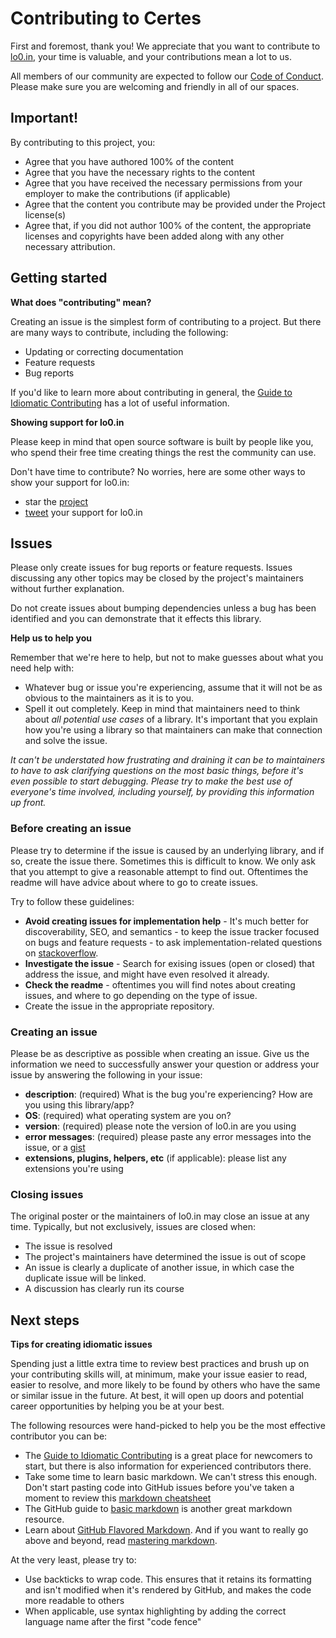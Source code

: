 # Contributing to Certes

First and foremost, thank you! We appreciate that you want
to contribute to [lo0.in](../README.md), your time is valuable,
and your contributions mean a lot to us.

All members of our community are expected to follow our
 [Code of Conduct](CODE_OF_CONDUCT.md). Please make sure
you are welcoming and friendly in all of our spaces.


## Important!

By contributing to this project, you:

* Agree that you have authored 100% of the content
* Agree that you have the necessary rights to the content
* Agree that you have received the necessary permissions 
  from your employer to make the contributions (if applicable)
* Agree that the content you contribute may be provided 
  under the Project license(s)
* Agree that, if you did not author 100% of the content,
  the appropriate licenses and copyrights have been added
  along with any other necessary attribution.


## Getting started

**What does "contributing" mean?**

Creating an issue is the simplest form of contributing to
a project. But there are many ways to contribute, including the following:

- Updating or correcting documentation
- Feature requests
- Bug reports

If you'd like to learn more about contributing in general, 
the [Guide to Idiomatic Contributing](https://github.com/jonschlinkert/idiomatic-contributing) 
has a lot of useful information.

**Showing support for lo0.in**

Please keep in mind that open source software is built by people 
like you, who spend their free time creating things the 
rest the community can use.

Don't have time to contribute? No worries, here are some 
other ways to show your support for lo0.in:

- star the [project](https://github.com/fszlin/lo0.in)
- [tweet][tw] your support for lo0.in


## Issues

Please only create issues for bug reports or feature
requests. Issues discussing any other topics may be 
closed by the project's maintainers without further
explanation.

Do not create issues about bumping dependencies unless
a bug has been identified and you can demonstrate that
it effects this library.

**Help us to help you**

Remember that we're here to help, but not to make 
guesses about what you need help with:

- Whatever bug or issue you're experiencing, assume 
  that it will not be as obvious to the maintainers as it
  is to you.
- Spell it out completely. Keep in mind that 
  maintainers need to think about _all potential 
  use cases_ of a library. It's important that you explain
  how you're using a library so that maintainers can 
  make that connection and solve the issue.

_It can't be understated how frustrating and draining 
it can be to maintainers to have to ask clarifying 
questions on the most basic things, before it's even 
possible to start debugging. Please try to make the 
best use of everyone's time involved, including yourself, 
by providing this information up front._

### Before creating an issue

Please try to determine if the issue is caused by an underlying 
library, and if so, create the issue there. Sometimes this is
difficult to know. We only ask that you attempt to give a 
reasonable attempt to find out. Oftentimes the readme will 
have advice about where to go to create issues.

Try to follow these guidelines:

- **Avoid creating issues for implementation help** - It's much 
  better for discoverability, SEO, and semantics - to keep the issue 
  tracker focused on bugs and feature requests - to ask implementation-related
  questions on [stackoverflow][so].
- **Investigate the issue** - Search for exising issues 
  (open or closed) that address the issue, and might have 
  even resolved it already.
- **Check the readme** - oftentimes you will find notes about 
  creating issues, and where to go depending on the 
  type of issue.
- Create the issue in the appropriate repository.

### Creating an issue

Please be as descriptive as possible when creating an issue.
Give us the information we need to successfully answer your 
question or address your issue by answering the following 
in your issue:

- **description**: (required) What is the bug you're experiencing? 
  How are you using this library/app?
- **OS**: (required) what operating system are you on?
- **version**: (required) please note the version of lo0.in are you using
- **error messages**: (required) please paste any error messages 
  into the issue, or a [gist](https://gist.github.com/)
- **extensions, plugins, helpers, etc** (if applicable): please 
  list any extensions you're using


### Closing issues

The original poster or the maintainers of lo0.in may close an issue 
at any time. Typically, but not exclusively, issues are closed when:

- The issue is resolved
- The project's maintainers have determined the issue is out of scope
- An issue is clearly a duplicate of another issue, in which case 
  the duplicate issue will be linked.
- A discussion has clearly run its course


## Next steps

**Tips for creating idiomatic issues**

Spending just a little extra time to review best practices and brush 
up on your contributing skills will, at minimum, make your issue
easier to read, easier to resolve, and more likely to be found by 
others who have the same or similar issue in the future. At best, 
it will open up doors and potential career opportunities by helping 
you be at your best.

The following resources were hand-picked to help you be the most 
effective contributor you can be:

- The [Guide to Idiomatic Contributing](https://github.com/jonschlinkert/idiomatic-contributing)
  is a great place for newcomers to start, but there is also information 
  for experienced contributors there.
- Take some time to learn basic markdown. We can't stress this enough. 
  Don't start pasting code into GitHub issues before you've taken a 
  moment to review this [markdown cheatsheet](https://gist.github.com/jonschlinkert/5854601)
- The GitHub guide to [basic markdown](https://help.github.com/articles/markdown-basics/) 
  is another great markdown resource.
- Learn about [GitHub Flavored Markdown](https://help.github.com/articles/github-flavored-markdown/).
  And if you want to really go above and beyond, read [mastering markdown](https://guides.github.com/features/mastering-markdown/).

At the very least, please try to:

- Use backticks to wrap code. This ensures that it retains its formatting and 
  isn't modified when it's rendered by GitHub, and makes the code more 
  readable to others
- When applicable, use syntax highlighting by adding the correct language 
  name after the first "code fence"


[so]: http://stackoverflow.com/questions/tagged/lo0.in
[lo0.in]: https://github.com/fszlin/lo0.in
[tw]: https://twitter.com/share?url=https%3A%2F%2Fgithub.com%2Ffszlin%2Flo0.in&via=certes2ssl&related=fszlin&hashtags=localhost%2Cssl%2Chttps%2Cdns&text=public%20wildcard%20domain%20for%20localhost
